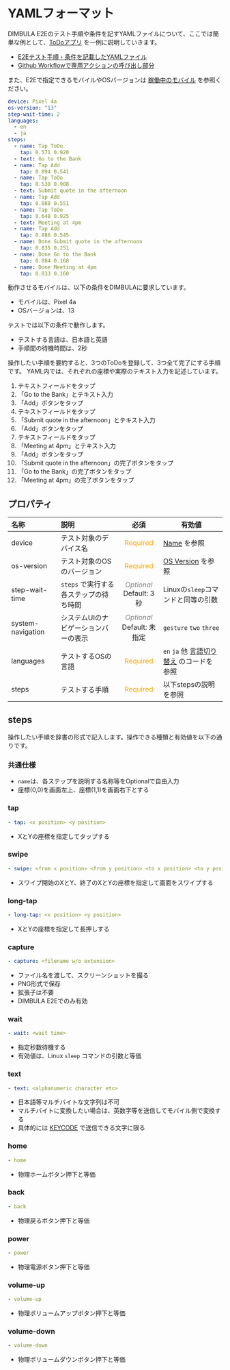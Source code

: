 # YAMLフォーマット

DIMBULA E2Eのテスト手順や条件を記すYAMLファイルについて、ここでは簡単な例として、[ToDoアプリ](https://github.com/kunimasu-com/DIMBULA-simple-tap-text-input) を一例に説明していきます。

* [E2Eテスト手順・条件を記載したYAMLファイル](https://github.com/kunimasu-com/DIMBULA-simple-tap-text-input/blob/main/.dimbula/e2e/main/pixel4a.yml)
* [Github Workflowで専用アクションの呼び出し部分](https://github.com/kunimasu-com/DIMBULA-simple-tap-text-input/blob/main/.github/workflows/build.yml#L36)

また、E2Eで指定できるモバイルやOSバージョンは [稼働中のモバイル](https://dimbula-web.kunimasu.com/support/devices) を参照ください。 

```yaml
device: Pixel 4a
os-version: "13"
step-wait-time: 2
languages:
  - en
  - ja
steps:
  - name: Tap ToDo
    tap: 0.571 0.920
  - text: Go to the Bank
  - name: Tap Add
    tap: 0.894 0.541
  - name: Tap ToDo
    tap: 0.530 0.908
  - text: Submit quote in the afternoon
  - name: Tap Add
    tap: 0.888 0.551
  - name: Tap ToDo
    tap: 0.648 0.925
  - text: Meeting at 4pm
  - name: Tap Add
    tap: 0.886 0.545
  - name: Done Submit quote in the afternoon
    tap: 0.835 0.251
  - name: Done Go to the Bank
    tap: 0.884 0.168
  - name: Done Meeting at 4pm
    tap: 0.833 0.160
```

動作させるモバイルは、以下の条件をDIMBULAに要求しています。
* モバイルは、Pixel 4a
* OSバージョンは、13

テストでは以下の条件で動作します。
* テストする言語は、日本語と英語
* 手順間の待機時間は、2秒

操作したい手順を要約すると、3つのToDoを登録して、3つ全て完了にする手順です。
YAML内では、それぞれの座標や実際のテキスト入力を記述しています。
1. テキストフィールドをタップ
2. 「Go to the Bank」とテキスト入力
3. 「Add」ボタンをタップ
4. テキストフィールドをタップ
5. 「Submit quote in the afternoon」とテキスト入力
6. 「Add」ボタンをタップ
7. テキストフィールドをタップ
8. 「Meeting at 4pm」とテキスト入力
9. 「Add」ボタンをタップ
10. 「Submit quote in the afternoon」の完了ボタンをタップ
11. 「Go to the Bank」の完了ボタンをタップ
12. 「Meeting at 4pm」の完了ボタンをタップ

## プロパティ

| 名称                | 説明                      |                             必須                             | 有効値                                                                |
|:------------------|:------------------------|:----------------------------------------------------------:|--------------------------------------------------------------------|
| device            | テスト対象のデバイス名             |            <font color="orange">Required</font>            | [Name](https://dimbula-web.kunimasu.com/support/devices) を参照       | 
| os-version        | テスト対象のOSのバージョン          |            <font color="orange">Required</font>            | [OS Version](https://dimbula-web.kunimasu.com/support/devices) を参照 |
| step-wait-time    | `steps` で実行する各ステップの待ち時間 | <font color="grey"><i>Optional</i></font><br/>Default: 3秒  | Linuxの`sleep`コマンドと同等の引数                                            |
| system-navigation | システムUIのナビゲーションバーの表示     | <font color="grey"><i>Optional</i></font><br/>Default: 未指定 | `gesture` `two` `three`                                            |
| languages         | テストするOSの言語              |            <font color="orange">Required</font>            | `en` `ja` 他 [言語切り替え](../docs/change_language.md) のコードを参照           |
| steps             | テストする手順                 |            <font color="orange">Required</font>            | 以下stepsの説明を参照                                                      |


## steps

操作したい手順を辞書の形式で記入します。操作できる種類と有効値を以下の通りです。

### 共通仕様
* `name`は、各ステップを説明する名称等をOptionalで自由入力
* 座標(0,0)を画面左上、座標(1,1)を画面右下とする

### tap
```yaml
- tap: <x position> <y position>
``` 
* XとYの座標を指定してタップする

### swipe
```yaml
- swipe: <from x position> <from y position> <to x position> <to y position>
```
* スワイプ開始のXとY、終了のXとYの座標を指定して画面をスワイプする

### long-tap
```yaml
- long-tap: <x position> <y position>
```
* XとYの座標を指定して長押しする

### capture
```yaml
- capture: <filename w/o extension>
```
* ファイル名を渡して、スクリーンショットを撮る
* PNG形式で保存
* 拡張子は不要
* DIMBULA E2Eでのみ有効

### wait
```yaml
- wait: <wait time>
```
* 指定秒数待機する
* 有効値は、Linux `sleep` コマンドの引数と等価

### text
```yaml
- text: <alphanumeric character etc>
```
* 日本語等マルチバイトな文字列は不可
* マルチバイトに変換したい場合は、英数字等を送信してモバイル側で変換する
* 具体的には [KEYCODE](https://developer.android.com/reference/android/view/KeyEvent) で送信できる文字に限る

### home
```yaml
- home
```
* 物理ホームボタン押下と等価

### back
```yaml
- back
```
* 物理戻るボタン押下と等価

### power
```yaml
- power
```
* 物理電源ボタン押下と等価

### volume-up
```yaml
- volume-up
```
* 物理ボリュームアップボタン押下と等価

### volume-down
```yaml
- volume-down
```
* 物理ボリュームダウンボタン押下と等価


